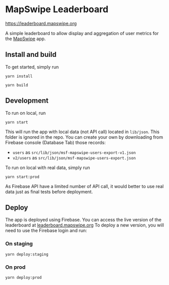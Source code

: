 # MapSwipe Leaderboard
https://leaderboard.mapswipe.org

A simple leaderboard to allow display and aggregation of user metrics for the [MapSwipe](www.mapswipe.org) app.

## Install and build

To get started, simply run

```
yarn install

yarn build
```

## Development
To run on local, run
```
yarn start
```

This will run the app with local data (not API call) located in `lib/json`. This folder is ignored in the repo. You can create your own by downloading from Firebase console (Database Tab) those records:
- `users` as `src/lib/json/msf-mapswipe-users-export-v1.json`
- `v2/users` as `src/lib/json/msf-mapswipe-users-export.json`

To run on local with real data, simply run
```
yarn start:prod
```
As Firebase API have a limited number of API call, it would better to use real data just as final tests before deployment. 

## Deploy

The app is deployed using Firebase. You can access the live version of the leaderboard at [leaderboard.mapswipe.org](leaderboard.mapswipe.org)
To deploy a new version, you will need to use the Firebase login and run:

### On staging
```
yarn deploy:staging
```

### On prod
```
yarn deploy:prod
```
